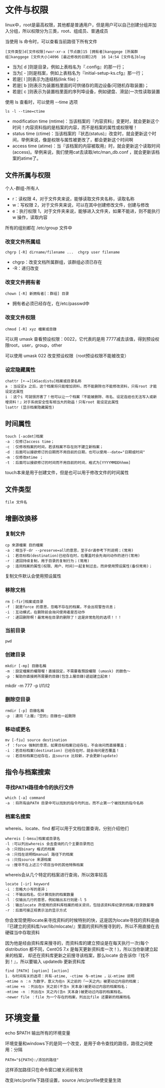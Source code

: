# 文件与权限
linux中，root是最高权限，其他都是普通用户，但是用户可以自己创建分组并加入分组，所以权限分为三类，root、组成员、普通成员

当使用 ls 命令时，可以查看当前路径下所有文件

    [文件类型]d[文件权限]rwxr-xr-x [节点数]15 [拥有者]kanggege [所属群组]kanggege [文件大小]4096 [最近修改的日期]2月  16 14:54 [文件名]blog

- 当为[ d ]则是目录，例如上表档名为『.config』的那一行；
- 当为[ - ]则是档案，例如上表档名为『initial-setup-ks.cfg』那一行；
- 若是[ l ]则表示为连结档(link file)；
- 若是[ b ]则表示为装置档里面的可供储存的周边设备(可随机存取装置)；
- 若是[ c ]则表示为装置档里面的序列埠设备，例如键盘、滑鼠(一次性读取装置

使用 ls 查看时，可以使用 --time 选项

    ls -l --time=ctime

- modification time (mtime)：当该档案的『内容资料』变更时，就会更新这个时间！内容资料指的是档案的内容，而不是档案的属性或权限喔！
- status time (ctime)：当该档案的『状态(status)』改变时，就会更新这个时间，举例来说，像是权限与属性被更改了，都会更新这个时间啊
- access time (atime)：当『该档案的内容被取用』时，就会更新这个读取时间(access)。举例来说，我们使用cat去读取/etc/man_db.conf ，就会更新该档案的atime了。


## 文件所属与权限
个人-群组-所有人
- r：读权限 4，对于文件夹来说，能够读取文件夹名称，读取名称
- w：写权限 2，对于文件夹来说，可以在其中创建修改文件，创建与修改
- e：执行权限 1，对于文件夹来说，能够进入文件夹，如果不能进，则不能执行 w 操作，读取内容

所有的组别都在 /etc/group 文件中

### 改变文件所属组

    chgrp [-R] dirname/filename ...  chgrp user filename

- chgrp：改变文档所属群组，该群组必须已存在
- -R：递归改变

### 改变文件拥有者

    chown [-R] 新拥有者[：群组] 目录

- 拥有者必须已经存在，在/etc/passwd中

### 改变文件权限

    chmod [-R] xyz 檔案或目錄

可以用 umask 查看预设权限：0022，它代表的是用 7777减去该值，得到预设权限root，user，group，other

可以使用 umask 022 改变预设权限（root预设权限不能被改变）

### 设定隐藏属性
    
    chattr [+-=][ASacdistu]档案或目录名称
    a ：当设定a 之后，这个档案将只能增加资料，而不能删除也不能修改资料，只有root 才能设定这属性
    i ：这个i 可就很厉害了！他可以让一个档案『不能被删除、改名、设定连结也无法写入或新增资料！』对于系统安全性有相当大的助益！只有root 能设定此属性
    lsattr (显示档案隐藏属性)

## 时间属性

    touch [-acdmt]档案
    -a ：仅修订access time；
    -c ：仅修改档案的时间，若该档案不存在则不建立新档案；
    -d ：后面可以接欲修订的日期而不用目前的日期，也可以使用--date="日期或时间"
    -m ：仅修改mtime ；
    -t ：后面可以接欲修订的时间而不用目前的时间，格式为[YYYYMMDDhhmm]

touch本来是用于创建文件，但是也可以用于修改文件的时间属性

## 文件类型

    file 文件名

## 增删改换移
### 复制文件

    cp 來源檔案 目的檔案
    -a ：相当于-dr --preserve=all的意思，至于dr请参考下列说明；(常用)
    -i ：若目标档(destination)已经存在时，在覆盖时会先询问动作的进行(常用)
    -r ：递回持续复制，用于目录的复制行为；(常用)
    -p ：连同档案的属性(权限、用户、时间)一起复制过去，而非使用预设属性(备份常用)；

    
复制文件默认会使用预设属性

### 移除文档
    rm [-fir]档案或目录
    -f ：就是force 的意思，忽略不存在的档案，不会出现警告讯息；
    -i ：互动模式，在删除前会询问使用者是否动作
    -r ：递回删除啊！最常用在目录的删除了！这是非常危险的选项！！！

### 当前目录

    pwd

### 创建目录
    mkdir [-mp] 目錄名稱
    -m ：設定檔案的權限喔！直接設定，不需要看預設權限 (umask) 的臉色～
    -p ：幫助你直接將所需要的目錄(包含上層目錄)遞迴建立起來！

 mkdir -m 777  -p l/l1/l2

### 删除空目录

    rmdir [-p] 目錄名稱
    -p ：連同『上層』『空的』目錄也一起刪除

### 移动或更名
    mv [-fiu] source destination 
    -f ：force 强制的意思，如果目标档案已经存在，不会询问而直接覆盖；
    -i ：若目标档案(destination) 已经存在时，就会询问是否覆盖！
    -u ：若目标档案已经存在，且source 比较新，才会更新(update)

## 指令与档案搜索

### 寻找PATH路径命令的执行文件

    which [-a] command 
    -a ：将所有由PATH 目录中可以找到的指令均列出，而不止第一个被找到的指令名称

### 档案名搜索
whereis、locate、find 都可以用于文档位置查询，分别介绍他们

    whereis [-bmsu]档案或目录名
    -l :可以列出whereis 会去查询的几个主要目录而已
    -b :只找binary 格式的档案
    -m :只找在说明档manual 路径下的档案
    -s :只找source 来源档案
    -u :搜寻不在上述三个项目当中的其他特殊档案

whereis会从几个特定的档案进行查询，所以效率较高

    locate [-ir] keyword 
    -i ：忽略大小写的差异；
    -c ：不输出档名，仅计算找到的档案数量
    -l ：仅输出几行的意思，例如输出五行则是-l 5
    -S ：输出locate 所使用的资料库档案的相关资讯，包括该资料库纪录的档案/目录数量等
    -r ：后面可接正规表示法的显示方式

你会发现使用locate来寻找资料的时候特别的快，这是因为locate寻找的资料是由『已建立的资料库/var/lib/mlocate/』里面的资料所搜寻到的，所以不用直接在去硬碟当中存取资料

因为他是经由资料库来搜寻的，而资料库的建立预设是在每天执行一次(每个distribution 都不同，CentOS 7.x 是每天更新资料库一次！)，所以当你新建立起来的档案， 却还在资料库更新之前搜寻该档案，那么locate 会告诉你『找不到！』，所以要输入 updatedb 更新资料库

    find [PATH] [option] [action] 
    1. 与时间有关的选项：共有-atime, -ctime 与-mtime ，以-mtime 说明
    -mtime n ：n 为数字，意义为在n 天之前的『一天之内』被更动过内容的档案；
    -mtime +n ：列出在n 天之前(不含n 天本身)被更动过内容的档案档名；
    -mtime -n ：列出在n 天之内(含n 天本身)被更动过内容的档案档名。
    -newer file ：file 为一个存在的档案，列出比file 还要新的档案档名

    

# 环境变量
echo $PATH 输出所有的环境变量

环境变量和windows下的是同一个改变，是用于命令查找的路径，路径之间使用：分隔

    PATH="${PATH}:/添加的路径"

这样添加路径只在命令窗口被关闭前有效

改变/etc/profile下路径设置，source /etc/profile使变量生效